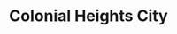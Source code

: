 ---
title: Colonial Heights City
url: /colonial-heights-city/
latitude: 37.254
longitude: -77.412
---